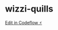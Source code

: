 # wizzi-quills

[Edit in Codeflow ⚡️](https://stackblitz.com/~/github.com/MichaelJHTaggart/wizzi-quills)